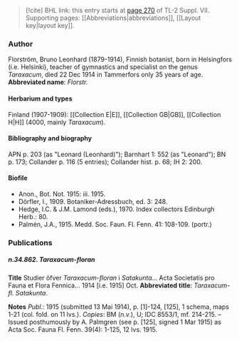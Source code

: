 > [!cite] BHL link: this entry starts at [page 270](https://www.biodiversitylibrary.org/page/33259774) of TL-2 Suppl. VII.
> Supporting pages: [[Abbreviations|abbreviations]], [[Layout key|layout key]].

### Author

Florström, Bruno Leonhard (1879-1914), Finnish botanist, born in Helsingfors (i.e. Helsinki), teacher of gymnastics and specialist on the genus *Taraxacum*, died 22 Dec 1914 in Tammerfors only 35 years of age. 
**Abbreviated name**: *Florstr.*

#### Herbarium and types

Finland (1907-1909): [[Collection E|E]], [[Collection GB|GB]], [[Collection H|H]] (4000, mainly *Taraxacum*).

#### Bibliography and biography

APN p. 203 (as "Leonard (Leonhard)"); Barnhart 1: 552 (as "Leonard"); BN p. 173; Collander p. 116 (5 entries); Collander hist. p. 68; IH 2: 200.

#### Biofile

- Anon., Bot. Not. 1915: iii. 1915.
- Dörfler, I., 1909. Botaniker-Adressbuch, ed. 3: 248.
- Hedge, I.C. & J.M. Lamond (eds.), 1970. Index collectors Edinburgh Herb.: 80.
- Palmén, J.A., 1915. Medd. Soc. Faun. Fl. Fenn. 41: 108-109. (portr.)

### Publications

##### n.34.862. Taraxacum-floran

**Title**
Studier öfver *Taraxacum-floran* i *Satakunta*... Acta Societatis pro Fauna et Flora Fennica... 1914 \[i.e. 1915\] Oct.
**Abbreviated title**: *Taraxacum-fl. Satakunta*.

**Notes**
*Publ*.: 1915 (submitted 13 Mai 1914), p. \[1\]-124, \[125\], 1 schema, maps 1-21 (col. fold. on 11 lvs.). *Copies*: BM (n.v.), U; IDC 8553/1, mf. 214-215. – Issued posthumously by A. Palmgren (see p. \[125\], signed 1 Mar 1915) as Acta Soc. Fauna Fl. Fenn. 39(4): 1-125, 12 lvs. 1915.


